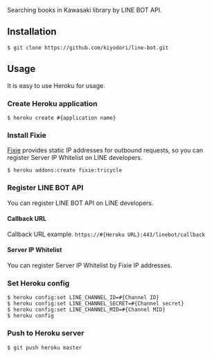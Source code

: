 Searching books in Kawasaki library by LINE BOT API.

## Installation
```
$ git clone https://github.com/kiyodori/line-bot.git
```

## Usage
It is easy to use Heroku for usage.

### Create Heroku application
```
$ heroku create #{application name}
```

### Install Fixie
[Fixie](https://elements.heroku.com/addons/fixie) provides static IP addresses for outbound requests, so you can register Server IP Whitelist on LINE developers.

```
$ heroku addons:create fixie:tricycle
```

### Register LINE BOT API
You can register LINE BOT API on LINE developers.

#### Callback URL
Callback URL example.
`https://#{Heroku URL}:443/linebot/callback`

#### Server IP Whitelist
You can register Server IP Whitelist by Fixie IP addresses.

### Set Heroku config

```
$ heroku config:set LINE_CHANNEL_ID=#{Channel ID}
$ heroku config:set LINE_CHANNEL_SECRET=#{Channel secret}
$ heroku config:set LINE_CHANNEL_MID=#{Channel MID}
$ heroku config
```

### Push to Heroku server

```
$ git push heroku master
```
